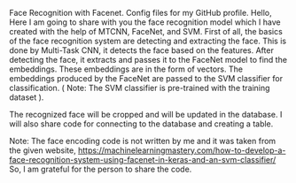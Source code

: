 Face Recognition with Facenet.
Config files for my GitHub profile.
Hello, Here I am going to share with you the face recognition model which I have created with the help of MTCNN, FaceNet, and SVM.
First of all, the basics of the face recognition system are detecting and extracting the face. This is done by Multi-Task CNN, it detects the face based on the features.
After detecting the face, it extracts and passes it to the FaceNet model to find the embeddings. These embeddings are in the form of vectors.
The embeddings produced by the FaceNet are passed to the SVM classifier for classification. ( Note: The SVM classifier is pre-trained with the training dataset ).

The recognized face will be cropped and will be updated in the database. I will also share code for connecting to the database and creating a table.

Note:
The face encoding code is not written by me and it was taken from the given website, https://machinelearningmastery.com/how-to-develop-a-face-recognition-system-using-facenet-in-keras-and-an-svm-classifier/
So, I am grateful for the person to share the code.
